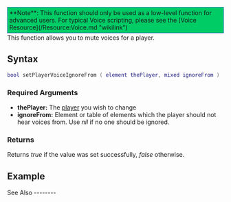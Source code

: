 <div style="border: 1px dotted blue; background: #00CC66;padding:4px;margin-bottom:2px;">
**Note**: This function should only be used as a low-level function for advanced users. For typical Voice scripting, please see the [Voice Resource](/Resource:Voice.md "wikilink")

</div>
This function allows you to mute voices for a player.

Syntax
------

``` lua
bool setPlayerVoiceIgnoreFrom ( element thePlayer, mixed ignoreFrom )
```

### Required Arguments

-   **thePlayer:** The [player](/player.md "wikilink") you wish to change
-   **ignoreFrom:** Element or table of elements which the player should not hear voices from. Use *nil* if no one should be ignored.

### Returns

Returns *true* if the value was set successfully, *false* otherwise.

Example
-------

<section name="Server" class="server" show="true">

</section>
See Also
--------

